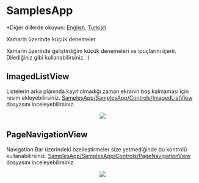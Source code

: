 # SamplesApp

*Diğer dillerde okuyun: [English](README.md), [Turkish](README.tr.md)

Xamarin üzerinde küçük denemeler

Xamarin üzerinde geliştirdiğim küçük denemeleri ve ipuçlarını içerir.
Dilediğiniz gibi kullanabilirsiniz. :)

## ImagedListView
Listelerin arka planında kayıt olmadığı zaman ekranın boş kalmaması için resim ekleyebilirsiniz.
[SamplesApp/SamplesApp/Controls/ImagedListView](https://github.com/erdugen/SamplesApp/tree/main/SamplesApp/Controls) dosyasını inceleyebilirsiniz.

<html>
<p align="center">  
  <img src="https://media.giphy.com/media/Zk0FLyJSluplgUjmWa/giphy.gif">
</p>
</html>

## PageNavigationView
Navigation Bar üzerindeki özelleştirmeler size yetmediğinde bu kontrolü kullanabilirsiniz.
[SamplesApp/SamplesApp/Controls/PageNavigationView](https://github.com/erdugen/SamplesApp/tree/main/SamplesApp/Controls) dosyasını inceleyebilirsiniz.

<html>
<p align="center">  
  <img src="https://media.giphy.com/media/SfYn04JaOSUp34A5W7/giphy.gif">
</p>
</html>